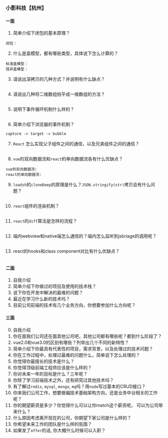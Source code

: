 ### 小影科技【杭州】
#### 一面
1. 简单介绍下闭包的基本原理？
```
闭包：
```
2. 什么是盒模型，都有哪些类型，具体说下怎么计算的？
```
标准盒模型：
怪异盒模型：
```
3. 请说出深拷贝的几种方式？并说明有什么缺点？
```
```
4. 请说出几种将二维数组拍平成一维数组的方法？
```
```
5. 说明下事件循环机制什么样的？
```
```
6. 简单介绍下浏览器的事件机制？
```
capture -> target -> bubble
```
7. `React` 怎么实现父子组件之间的通信，以及兄弟组件之间的通信？
```
```
8. `vue`的双向数据流和`react`的单向数据流各有什么优缺点？
```
vue的双向数据流:
react的单向数据流:
```
9. `loadsh`的`cloneDeep`的原理是什么？`JSON.stringify(str)`拷贝会有什么问题？
```
```
10. `react`组件的渲染机制？
```

```
11. `react`的`diff`算法是怎样的流程？
```
```
12. 端内webview和native端怎么通信的？端内怎么监听到jsbriage的调用呢？
```
```
13. react的hooks和class component对比有什么优缺点？
```
```

#### 二面
1. 自我介绍
2. 简单介绍下你做过的项目及使用的技术栈？
3. 说下你在开发中解决的最难的问题？
4. 最近在学习什么新的技术吗？
5. 目前公司前端的技术有几个业务方向，你想要参加什么方向呢？

#### 三面
0. 自我介绍
1. 你在面我们公司还在面其他公司吧，其他公司都有哪些呢？都到什么阶段了？
2. vue2.0和vue3.0的区别有哪些？列举出几个不同的新特性？
3. 简单介绍下你最具有代表性的项目，需求背景，以及处理过的技术问题？
4. 你在工作过程中，处理过最难的问题什么，简单说下怎么处理的？
5. 你觉得你最擅长的技术是什么？
6. 你觉得顶级前端工程师应该是什么样的？
7. 你对未来一年的目标是什么？三年呢？
8. 你除了学习前端技术之外，还有研究过其他技术吗？
9. 有了解过`redis`, `mysql`, `mongo`, `mq`吗？用`node`写过基本的CRUD接口？
10. 你来我们公司工作，想要做偏技术基础架构方向，还是业务中台相关的工作呢？
11. 你的期望薪资是多少？你觉得什么可以让你match这个薪资呢， 可以为公司带来什么？
12. 什么原因考虑离开现在的公司，你期望下家公司是什么样的？
13. 你希望未来工作的团队是什么样的氛围？
14. 如果发了`offer`的话, 你大概什么时候可以入职？